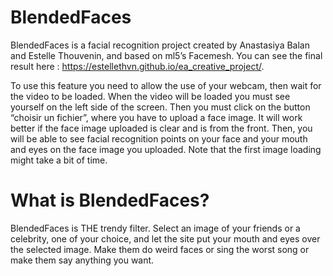 # BlendedFaces
BlendedFaces is a facial recognition project created by Anastasiya Balan and Estelle Thouvenin, and based on ml5’s Facemesh.
You can see the final result here : https://estellethvn.github.io/ea_creative_project/.  

To use this feature you need to allow the use of your webcam, then wait for the video to be loaded. When the video will be loaded you must see yourself on the left side of the screen. Then you must click on the button “choisir un fichier”, where you have to upload a face image. It will work better if the face image uploaded is clear and is from the front. Then, you will be able to see facial recognition points on your face and your mouth and eyes on the face image you uploaded. Note that the first image loading might take a bit of time.

# What is BlendedFaces?
BlendedFaces is THE trendy filter. Select an image of your friends or a celebrity, one of your choice, and let the site put your mouth and eyes over the selected image. Make them do weird faces or sing the worst song or make them say anything you want.
